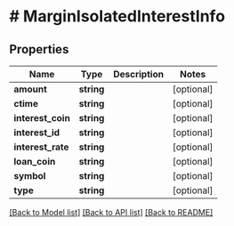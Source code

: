 # # MarginIsolatedInterestInfo

## Properties

Name | Type | Description | Notes
------------ | ------------- | ------------- | -------------
**amount** | **string** |  | [optional]
**ctime** | **string** |  | [optional]
**interest_coin** | **string** |  | [optional]
**interest_id** | **string** |  | [optional]
**interest_rate** | **string** |  | [optional]
**loan_coin** | **string** |  | [optional]
**symbol** | **string** |  | [optional]
**type** | **string** |  | [optional]

[[Back to Model list]](../../README.md#models) [[Back to API list]](../../README.md#endpoints) [[Back to README]](../../README.md)
